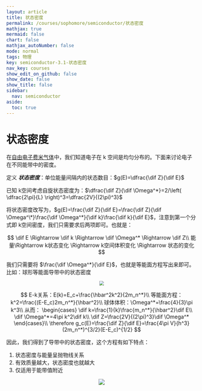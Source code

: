 ```yaml
---
layout: article
title: 状态密度
permalink: /courses/sophomore/semiconductor/状态密度
mathjax: true
mermaid: false
chart: false
mathjax_autoNumber: false
mode: normal
tags: 物理
key: semiconductor-3.1-状态密度
nav_key: courses
show_edit_on_github: false
show_date: false
show_title: false
sidebar:
  nav: semiconductor
aside:
  toc: true
---
```


<!--more-->

$$
\newcommand{\dif}{\mathop{}\!\mathrm{d}}
\newcommand{\p}{\partial}
$$

# 状态密度

在[自由电子费米气体](https://scuteee.com/courses/sophomore/semiconductor/自由电子费米气体)中，我们知道电子在 k 空间是均匀分布的。下面来讨论电子在不同能带中的密度。

定义 ***状态密度***：单位能量间隔内的状态数目：$g(E)=\dfrac{\dif Z}{\dif E}$

已知 k空间考虑自旋状态密度为：$\dfrac{\dif Z}{\dif \Omega^*}=2/\left( \dfrac{2\pi}{L} \right)^3=\dfrac{2V}{(2\pi)^3}$

将状态密度改写为，$g(E)=\frac{\dif Z}{\dif E}=\frac{\dif Z}{\dif \Omega^\*}\frac{\dif \Omega^*}{\dif k}\frac{\dif k}{\dif E}$，注意到第一个分式即 k空间密度，我们只需要求后两项即可。也就是：

$$
\dif E \Rightarrow \dif k \Rightarrow \dif \Omega^* \Rightarrow \dif Z\\
能量\Rightarrow k状态变化 \Rightarrow k空间体积变化 \Rightarrow 状态的变化
$$

我们只需要将 $\frac{\dif \Omega^*}{\dif E}$，也就是等能面方程写出来即可。比如：球形等能面导带中的状态密度

<center><img src="https://i.loli.net/2020/03/24/veaOfTZcXW2SBzl.jpg" style="zoom:70%"></center>

$$
E-k关系：E(k)=E_c+\frac{\hbar^2k^2}{2m_n^*}\\
等能面方程：k^2=\frac{(E-E_c)2m_n^*}{\hbar^2}\\
球体体积：\Omega^*=\frac{4}{3}\pi k^3\\
从而：
\begin{cases}
\dif k=\frac{1}{k}\frac{m_n^*}{\hbar^2}\dif E\\
\dif \Omega^*=4\pi k^2\dif k\\
\dif Z=\frac{2V}{(2\pi)^3}\dif \Omega^*
\end{cases}\\
\therefore g_c(E)=\frac{\dif Z}{\dif E}=\frac{4\pi V}{h^3}(2m_n^*)^{3/2}(E-E_c)^{1/2}
$$

因此，我们得到了导带中的状态密度，这个方程有如下特点：
1. 状态密度与能量呈抛物线关系
2. 有效质量越大，状态密度也就越大
3. 仅适用于能带值附近

<center><img src="https://i.loli.net/2020/03/24/lI6gemNzYxjCwZM.jpg" style="zoom:100%"></center>

